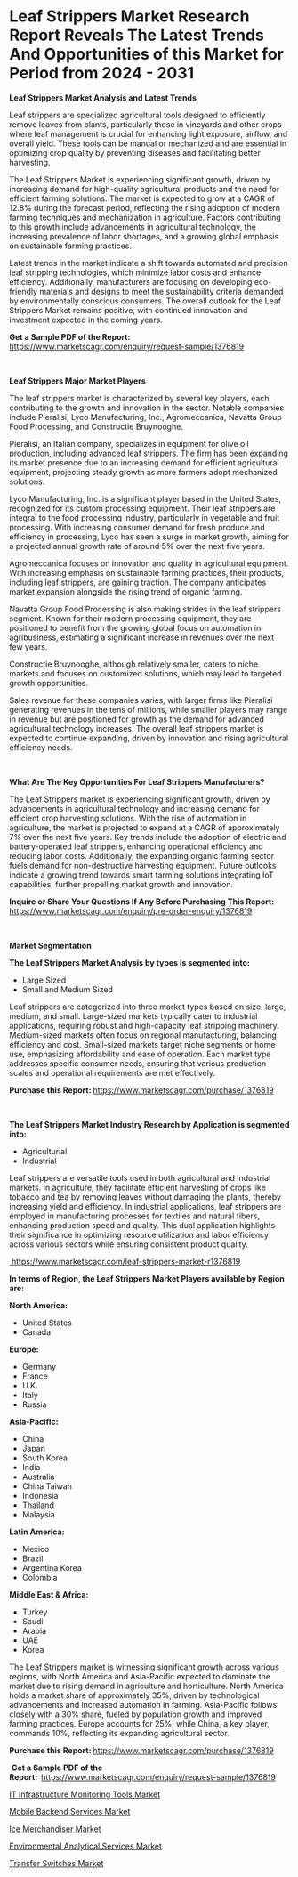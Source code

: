 <p><h1>Leaf Strippers Market Research Report Reveals The Latest Trends And Opportunities of this Market for Period from 2024 - 2031</h1></p><p><strong>Leaf Strippers Market Analysis and Latest Trends</strong></p>
<p><p>Leaf strippers are specialized agricultural tools designed to efficiently remove leaves from plants, particularly those in vineyards and other crops where leaf management is crucial for enhancing light exposure, airflow, and overall yield. These tools can be manual or mechanized and are essential in optimizing crop quality by preventing diseases and facilitating better harvesting.</p><p>The Leaf Strippers Market is experiencing significant growth, driven by increasing demand for high-quality agricultural products and the need for efficient farming solutions. The market is expected to grow at a CAGR of 12.8% during the forecast period, reflecting the rising adoption of modern farming techniques and mechanization in agriculture. Factors contributing to this growth include advancements in agricultural technology, the increasing prevalence of labor shortages, and a growing global emphasis on sustainable farming practices.</p><p>Latest trends in the market indicate a shift towards automated and precision leaf stripping technologies, which minimize labor costs and enhance efficiency. Additionally, manufacturers are focusing on developing eco-friendly materials and designs to meet the sustainability criteria demanded by environmentally conscious consumers. The overall outlook for the Leaf Strippers Market remains positive, with continued innovation and investment expected in the coming years.</p></p>
<p><strong>Get a Sample PDF of the Report:&nbsp;</strong> <a href="https://www.marketscagr.com/enquiry/request-sample/1376819?utm_campaign=1284&utm_medium=2&utm_source=Github&utm_content=ia&utm_term=23102024&utm_id=leaf-strippers">https://www.marketscagr.com/enquiry/request-sample/1376819</a></p>
<p>&nbsp;</p>
<p><strong>Leaf Strippers Major Market Players</strong></p>
<p><p>The leaf strippers market is characterized by several key players, each contributing to the growth and innovation in the sector. Notable companies include Pieralisi, Lyco Manufacturing, Inc., Agromeccanica, Navatta Group Food Processing, and Constructie Bruynooghe.</p><p>Pieralisi, an Italian company, specializes in equipment for olive oil production, including advanced leaf strippers. The firm has been expanding its market presence due to an increasing demand for efficient agricultural equipment, projecting steady growth as more farmers adopt mechanized solutions.</p><p>Lyco Manufacturing, Inc. is a significant player based in the United States, recognized for its custom processing equipment. Their leaf strippers are integral to the food processing industry, particularly in vegetable and fruit processing. With increasing consumer demand for fresh produce and efficiency in processing, Lyco has seen a surge in market growth, aiming for a projected annual growth rate of around 5% over the next five years.</p><p>Agromeccanica focuses on innovation and quality in agricultural equipment. With increasing emphasis on sustainable farming practices, their products, including leaf strippers, are gaining traction. The company anticipates market expansion alongside the rising trend of organic farming.</p><p>Navatta Group Food Processing is also making strides in the leaf strippers segment. Known for their modern processing equipment, they are positioned to benefit from the growing global focus on automation in agribusiness, estimating a significant increase in revenues over the next few years.</p><p>Constructie Bruynooghe, although relatively smaller, caters to niche markets and focuses on customized solutions, which may lead to targeted growth opportunities.</p><p>Sales revenue for these companies varies, with larger firms like Pieralisi generating revenues in the tens of millions, while smaller players may range in revenue but are positioned for growth as the demand for advanced agricultural technology increases. The overall leaf strippers market is expected to continue expanding, driven by innovation and rising agricultural efficiency needs.</p></p>
<p>&nbsp;</p>
<p><strong>What Are The Key Opportunities For Leaf Strippers Manufacturers?</strong></p>
<p><p>The Leaf Strippers market is experiencing significant growth, driven by advancements in agricultural technology and increasing demand for efficient crop harvesting solutions. With the rise of automation in agriculture, the market is projected to expand at a CAGR of approximately 7% over the next five years. Key trends include the adoption of electric and battery-operated leaf strippers, enhancing operational efficiency and reducing labor costs. Additionally, the expanding organic farming sector fuels demand for non-destructive harvesting equipment. Future outlooks indicate a growing trend towards smart farming solutions integrating IoT capabilities, further propelling market growth and innovation.</p></p>
<p><strong>Inquire or Share Your Questions If Any Before Purchasing This Report:</strong> <a href="https://www.marketscagr.com/enquiry/pre-order-enquiry/1376819?utm_campaign=1284&utm_medium=2&utm_source=Github&utm_content=ia&utm_term=23102024&utm_id=leaf-strippers">https://www.marketscagr.com/enquiry/pre-order-enquiry/1376819</a></p>
<p>&nbsp;</p>
<p><strong>Market Segmentation</strong></p>
<p><strong>The Leaf Strippers Market Analysis by types is segmented into:</strong></p>
<p><ul><li>Large Sized</li><li>Small and Medium Sized</li></ul></p>
<p><p>Leaf strippers are categorized into three market types based on size: large, medium, and small. Large-sized markets typically cater to industrial applications, requiring robust and high-capacity leaf stripping machinery. Medium-sized markets often focus on regional manufacturing, balancing efficiency and cost. Small-sized markets target niche segments or home use, emphasizing affordability and ease of operation. Each market type addresses specific consumer needs, ensuring that various production scales and operational requirements are met effectively.</p></p>
<p><strong>Purchase this Report:&nbsp;</strong><a href="https://www.marketscagr.com/purchase/1376819?utm_campaign=1284&utm_medium=2&utm_source=Github&utm_content=ia&utm_term=23102024&utm_id=leaf-strippers">https://www.marketscagr.com/purchase/1376819</a></p>
<p>&nbsp;</p>
<p><strong>The Leaf Strippers Market Industry Research by Application is segmented into:</strong></p>
<p><ul><li>Agriculturial</li><li>Industrial</li></ul></p>
<p><p>Leaf strippers are versatile tools used in both agricultural and industrial markets. In agriculture, they facilitate efficient harvesting of crops like tobacco and tea by removing leaves without damaging the plants, thereby increasing yield and efficiency. In industrial applications, leaf strippers are employed in manufacturing processes for textiles and natural fibers, enhancing production speed and quality. This dual application highlights their significance in optimizing resource utilization and labor efficiency across various sectors while ensuring consistent product quality.</p></p>
<p><a href="https://www.marketscagr.com/leaf-strippers-market-r1376819?utm_campaign=1284&utm_medium=2&utm_source=Github&utm_content=ia&utm_term=23102024&utm_id=leaf-strippers">&nbsp;https://www.marketscagr.com/leaf-strippers-market-r1376819</a></p>
<p><strong>In terms of Region, the Leaf Strippers Market Players available by Region are:</strong></p>
<p>
    <p> <strong> North America: </strong>
        <ul>
            <li>United States</li>
            <li>Canada</li>
        </ul>
        </p> 
    <p> <strong> Europe: </strong>
        <ul>
            <li>Germany</li>
            <li>France</li>
            <li>U.K.</li>
            <li>Italy</li>
            <li>Russia</li>
        </ul>
        </p> 
    <p> <strong> Asia-Pacific: </strong>
        <ul>
            <li>China</li>
            <li>Japan</li>
            <li>South Korea</li>
            <li>India</li>
            <li>Australia</li>
            <li>China Taiwan</li>
            <li>Indonesia</li>
            <li>Thailand</li>
            <li>Malaysia</li>
        </ul>
        </p> 
    <p> <strong> Latin America: </strong>
        <ul>
            <li>Mexico</li>
            <li>Brazil</li>
            <li>Argentina Korea</li>
            <li>Colombia</li>
        </ul>
        </p> 
    <p> <strong> Middle East & Africa: </strong>
        <ul>
            <li>Turkey</li>
            <li>Saudi</li>
            <li>Arabia</li>
            <li>UAE</li>
            <li>Korea</li>
        </ul>
    </p>
    </p>
<p><p>The Leaf Strippers market is witnessing significant growth across various regions, with North America and Asia-Pacific expected to dominate the market due to rising demand in agriculture and horticulture. North America holds a market share of approximately 35%, driven by technological advancements and increased automation in farming. Asia-Pacific follows closely with a 30% share, fueled by population growth and improved farming practices. Europe accounts for 25%, while China, a key player, commands 10%, reflecting its expanding agricultural sector.</p></p>
<p><strong>Purchase this Report: </strong><a href="https://www.marketscagr.com/purchase/1376819?utm_campaign=1284&utm_medium=2&utm_source=Github&utm_content=ia&utm_term=23102024&utm_id=leaf-strippers">https://www.marketscagr.com/purchase/1376819</a></p>
<p>&nbsp;<strong>Get a Sample PDF of the Report:&nbsp;&nbsp;</strong><a href="https://www.marketscagr.com/enquiry/request-sample/1376819?utm_campaign=1284&utm_medium=2&utm_source=Github&utm_content=ia&utm_term=23102024&utm_id=leaf-strippers">https://www.marketscagr.com/enquiry/request-sample/1376819</a></p>
<p><strong></strong></p>
<p><p><a href="https://www.linkedin.com/pulse/infrastructure-monitoring-tools-market-analysis-report-global-ibzhe?utm_campaign=1284&utm_medium=2&utm_source=Github&utm_content=ia&utm_term=23102024&utm_id=leaf-strippers">IT Infrastructure Monitoring Tools Market</a></p><p><a href="https://www.linkedin.com/pulse/emerging-technologies-reshaping-mobile-backend-services-xluqe?utm_campaign=1284&utm_medium=2&utm_source=Github&utm_content=ia&utm_term=23102024&utm_id=leaf-strippers">Mobile Backend Services Market</a></p><p><a href="https://issuu.com/reportprime-2/docs/ice-merchandiser-market-size-2030.p_1ec2cb2874e092?utm_campaign=1284&utm_medium=2&utm_source=Github&utm_content=ia&utm_term=23102024&utm_id=leaf-strippers">Ice Merchandiser Market</a></p><p><a href="https://www.linkedin.com/pulse/exploring-environmental-analytical-services-market-dynamics-o9mle?utm_campaign=1284&utm_medium=2&utm_source=Github&utm_content=ia&utm_term=23102024&utm_id=leaf-strippers">Environmental Analytical Services Market</a></p><p><a href="https://issuu.com/reportprime-2/docs/transfer-switches-market-size-2030._77560ff00fef49?utm_campaign=1284&utm_medium=2&utm_source=Github&utm_content=ia&utm_term=23102024&utm_id=leaf-strippers">Transfer Switches Market</a></p></p>
